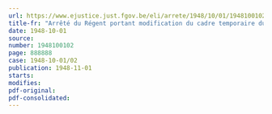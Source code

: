 ```yaml
---
url: https://www.ejustice.just.fgov.be/eli/arrete/1948/10/01/1948100102/justel
title-fr: "Arrêté du Régent portant modification du cadre temporaire du personnel du Ministère des Affaires économiques et des Classes moyennes pour le premier semestre 1948"
date: 1948-10-01
source:
number: 1948100102
page: 888888
case: 1948-10-01/02
publication: 1948-11-01
starts:
modifies:
pdf-original:
pdf-consolidated:
---
```


